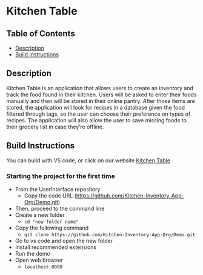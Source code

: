 # Kitchen Table  

## Table of Contents
+ [Description](description)
+ [Build Instructions](#build-instructions)

## Description  

  Kitchen Table is an application that allows users to create an inventory and track the food found in their kitchen. Users will be asked to enter their foods manually and then will be stored in their online pantry. After those items are stored, the application will look for recipes in a database given the food filtered through tags, so the user can choose their preference on types of recipes. The application will also allow the user to save missing foods to their grocery list in case they’re offline.  

## Build Instructions 
You can build with VS code, or click on our website 
[Kitchen Table](https://kitchen-inventory-app-org.github.io/UserInterface/)
### Starting the project for the first time
* From the UserInterface repository  
  - Copy the code URL (https://github.com/Kitchen-Inventory-App-Org/Demo.git) 
* Then, proceed to the command line 
* Create a new folder  
  - `cd "new folder name"` 
* Copy the following command 
  - `git clone https://github.com/Kitchen-Inventory-App-Org/Demo.git`
* Go to vs code and open the new folder 
* Install recommended extensions 
* Run the demo 
* Open web browser
  - `localhost:8080`
